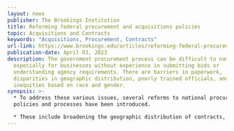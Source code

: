 ```yaml
---
layout: news
publisher: The Brookings Institution
title: Reforming federal procurement and acquisitions policies
topic: Acquisitions and Contracts
keywords: "Acquisitions, Procurement, Contracts"
url-link: https://www.brookings.edu/articles/reforming-federal-procurement-and-acquisitions-policies/
publication-date: April 03, 2023
description: The government procurement process can be difficult to navigate,
  especially for businesses without experience in submitting bids or
  understanding agency requirements. There are barriers in paperwork,
  disparities in geographic distribution, poorly trained officials, and
  inequities based on race and gender.
synopsis: >-
  * To address these various issues, several reforms to national procurement
  policies and processes have been introduced.

  * These include broadening the geographic distribution of contracts, ensuring fairness and transparency, improving access for small businesses and historically disadvantaged firms, enhancing the training of government procurement officers, increasing accountability by empowering end-users, utilizing technology and machine learning software for data analysis, limiting the time period and criteria for legal challenges, and learning from reforms implemented in other countries.
---
```

